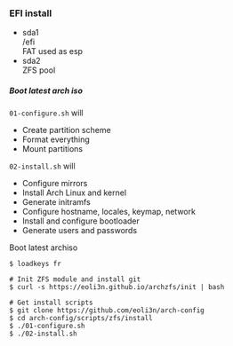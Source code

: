 ### EFI install

- sda1  
  /efi  
  FAT used as esp
- sda2  
  ZFS pool


##### Boot latest arch iso

``01-configure.sh`` will 
- Create partition scheme
- Format everything
- Mount partitions

``02-install.sh`` will
- Configure mirrors
- Install Arch Linux and kernel
- Generate initramfs
- Configure hostname, locales, keymap, network
- Install and configure bootloader
- Generate users and passwords

Boot latest archiso

```
$ loadkeys fr

# Init ZFS module and install git
$ curl -s https://eoli3n.github.io/archzfs/init | bash

# Get install scripts
$ git clone https://github.com/eoli3n/arch-config
$ cd arch-config/scripts/zfs/install
$ ./01-configure.sh
$ ./02-install.sh
```

